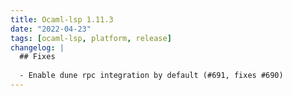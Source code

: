 ```yaml
---
title: Ocaml-lsp 1.11.3
date: "2022-04-23"
tags: [ocaml-lsp, platform, release]
changelog: |
  ## Fixes
  
  - Enable dune rpc integration by default (#691, fixes #690)
---
```


